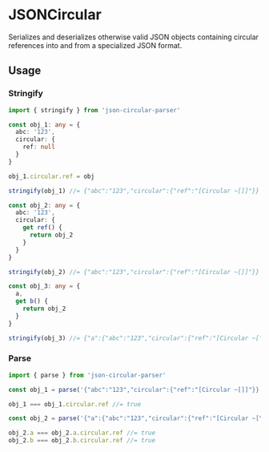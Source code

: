 JSONCircular
============
Serializes and deserializes otherwise valid JSON objects containing circular references into and from a specialized JSON format.

## Usage
### Stringify
```typescript
import { stringify } from 'json-circular-parser'

const obj_1: any = {
  abc: '123',
  circular: {
    ref: null
  }
}

obj_1.circular.ref = obj

stringify(obj_1) //= {"abc":"123","circular":{"ref":"[Circular ~[]]"}}

const obj_2: any = {
  abc: '123',
  circular: {
    get ref() {
      return obj_2
    }
  }
}

stringify(obj_2) //= {"abc":"123","circular":{"ref":"[Circular ~[]]"}}

const obj_3: any = {
  a,
  get b() {
    return obj_2
  }
}

stringify(obj_3) //= {"a":{"abc":"123","circular":{"ref":"[Circular ~[\"a\"]]"}},"b":{"abc":"123","circular":{"ref":"[Circular ~[\"b\"]]"}}}
```

### Parse
```typescript
import { parse } from 'json-circular-parser'

const obj_1 = parse('{"abc":"123","circular":{"ref":"[Circular ~[]]"}}')

obj_1 === obj_1.circular.ref //= true

const obj_2 = parse('{"a":{"abc":"123","circular":{"ref":"[Circular ~[\\"a\\"]]"}},"b":{"abc":"123","circular":{"ref":"[Circular ~[\\"b\\"]]"}}}')

obj_2.a === obj_2.a.circular.ref //= true
obj_2.b === obj_2.b.circular.ref //= true
```
